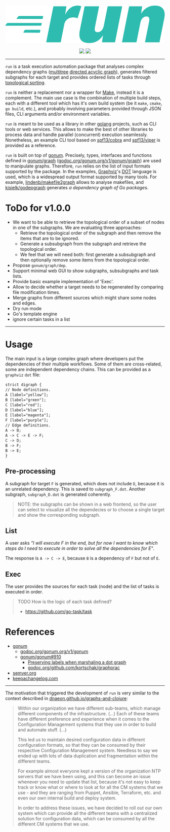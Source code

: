 <p align="center">
  <img src="./logo.png" width="550"/>
</p>

<p align="center">
  <a title="GoDoc" href="https://godoc.org/github.com/umarcor/run/lib"><img src="https://img.shields.io/badge/godoc-reference-5272B4.svg?longCache=true&style=flat-square&logo=go&logoColor=fff"></a><!--
  -->
  <a title="Releases" href="https://github.com/umarcor/run/releases"><img src="https://img.shields.io/github/commits-since/umarcor/run/latest.svg?longCache=true&style=flat-square"></a>
</p>

---

`run` is a task execution automation package that analyses complex dependency graphs ([multitree](https://en.wikipedia.org/wiki/Multitree) [directed acyclic graph](https://en.wikipedia.org/wiki/Directed_acyclic_graph)), generates filtered subgraphs for each target and provides ordered lists of tasks through [topological sorting](https://en.wikipedia.org/wiki/Topological_sorting).

`run` is neither a replacement nor a wrapper for [Make](https://en.wikipedia.org/wiki/Make_(software)), instead it is a complement. The main use case is the combination of multiple build steps, each with a different tool which has it's own build system (be it `make`, `cmake`, `go build`, etc.), and probably involving parameters provided through JSON files, CLI arguments and/or environment variables.

`run` is meant to be used as a library in other [golang](https://golang.org/) projects, such as CLI tools or web services. This allows to make the best of other libraries to process data and handle parallel (concurrent) execution seamlessly. Nonetheless, an example CLI tool based on [spf13/cobra](https://github.com/spf13/cobrahttps://github.com/spf13/viper/) and [spf13/viper](https://github.com/spf13/viper/) is provided as a reference.

`run` is built on top of [gonum](https://www.gonum.org/). Precisely, types, interfaces and functions defined in [gonum/graph](https://github.com/gonum/gonum/tree/master/graph) ([godoc.org/gonum.org/v1/gonum/graph](https://godoc.org/gonum.org/v1/gonum/graph)) are used to manipulate graphs. Therefore, `run` relies on the list of input formats supported by the package. In the examples, [Graphviz](https://www.graphviz.org/)'s [DOT](https://en.wikipedia.org/wiki/DOT_(graph_description_language)) language is used, which is a widespread output format supported by many tools. For example, [lindenb/makefile2graph](https://github.com/lindenb/makefile2graph) allows to analyse makefiles, and [kisielk/godepgraph](https://github.com/kisielk/godepgraph) generates *a dependency graph of Go packages*.

# ToDo for v1.0.0

- We want to be able to retrieve the topological order of a subset of nodes in one of the subgraphs. We are evaluating three approaches:
  - Retrieve the topological order of the subgraph and then remove the items that are to be ignored.
  - Generate a subsubgraph from the subgraph and retrieve the topological order.
  - We feel that we will need both: first generate a subsubgraph and then optionally remove some items from the topological order.
- Propose `gonum/graph/dep`.
- Support minimal web GUI to show subgraphs, subsubgraphs and task lists.
- Provide basic example implementation of 'Exec'.
- Allow to decide whether a target needs to be regenerated by comparing file modification times.
- Merge graphs from different sources which might share some nodes and edges.
- Dry run mode
- Go's template engine
- ignore certain tasks in a list

---

# Usage

The main input is a large complex graph where developers put the dependencies of their multiple workflows. Some of them are cross-related, some are independent dependency chains. This can be provided as a `graphviz` `dot` file:

```
strict digraph {
// Node definitions.
A [label="yellow"];
B [label="green"];
C [label="red"];
D [label="blue"];
E [label="magenta"];
F [label="purple"];
// Edge definitions.
A -> B;
A -> C -> E -> F;
C -> D;
B -> F;
B -> E;
}
```

## Pre-processing

A subgraph for target `F` is generated, which does not include `D`, because it is an unrelated dependency. This is saved to `subgraph_F.dot`. Another subgraph, `subgraph_D.dot` is generated coherently.

> NOTE: the subgraphs can be shown in a web frontend, so the user can select to visualize all the dependecies or to choose a single target and show the corresponding subgraph.

## List

A user asks *"I will execute F in the end, but for now I want to know which steps do I need to execute in order to solve all the dependencies for E"*.

The response is `A -> C -> E`, because `B` is a dependency of `F` but not of `E`.

## Exec

The user provides the sources for each task (node) and the list of tasks is executed in order.

> TODO How is the logic of each task defined?
> - https://github.com/go-task/task

# References

- [gonum](https://www.gonum.org)
  - [godoc.org/gonum.org/v1/gonum](https://godoc.org/gonum.org/v1/gonum)
  - [gonum/gonum#910](https://github.com/gonum/gonum/issues/910)
    - [Preserving labels when marshaling a dot graph](https://groups.google.com/forum/#!topic/gonum-dev/xupu8gEmuIs)
    - [godoc.org/github.com/kortschak/graphprac](https://godoc.org/github.com/kortschak/graphprac)
- [semver.org](https://semver.org)
- [keepachangelog.com](https://keepachangelog.com)

---

The motivation that triggered the development of `run` is very similar to the context described in [dnaeon.github.io/graphs-and-clojure](http://dnaeon.github.io/graphs-and-clojure/):

> Within our organization we have different sub-teams, which manage different components of the infrastructure. (...) Each of these teams have different preference and experience when it comes to the Configuration Management systems that they use in order to build and automate stuff. (...)
>
> This led us to maintain desired configuration data in different configuration formats, so that they can be consumed by their respective Configuration Management system. Needless to say we ended up with lots of data duplication and fragmentation within the different teams.
>
> For example almost everyone kept a version of the organization NTP servers that we have been using, and this can become an issue whenever you need to update that list, because it's not easy to keep track or know what or where to look at for all the CM systems that we use - and they are ranging from Puppet, Ansible, Terraform, etc. and even our own internal build and deploy system.
>
> In order to address these issues, we have decided to roll out our own system which can provide all the different teams with a centralized solution for configuration data, which can be consumed by all the different CM systems that we use.